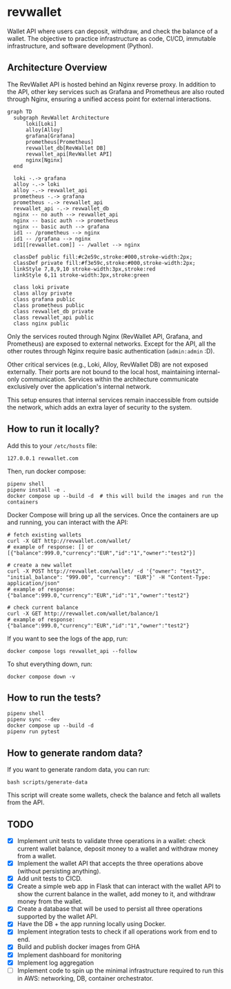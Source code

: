 # revwallet
Wallet API where users can deposit, withdraw, and check the balance of a wallet. The objective to practice infrastructure as code, CI/CD, immutable infrastructure, and software development (Python).

## Architecture Overview
The RevWallet API is hosted behind an Nginx reverse proxy. In addition to the API, other key services such as Grafana and Prometheus are also routed through Nginx, ensuring a unified access point for external interactions.

```mermaid
graph TD
  subgraph RevWallet Architecture
      loki[Loki]
      alloy[Alloy]
      grafana[Grafana]
      prometheus[Prometheus]
      revwallet_db[RevWallet DB]
      revwallet_api[RevWallet API]
      nginx[Nginx]
  end

  loki -.-> grafana
  alloy -.-> loki
  alloy -.-> revwallet_api
  prometheus -.-> grafana
  prometheus -.-> revwallet_api
  revwallet_api -.-> revwallet_db
  nginx -- no auth --> revwallet_api
  nginx -- basic auth --> prometheus
  nginx -- basic auth --> grafana
  id1 -- /prometheus --> nginx
  id1 -- /grafana --> nginx
  id1[[revwallet.com]] -- /wallet --> nginx

  classDef public fill:#c2e59c,stroke:#000,stroke-width:2px;
  classDef private fill:#f3e59c,stroke:#000,stroke-width:2px;
  linkStyle 7,8,9,10 stroke-width:3px,stroke:red
  linkStyle 6,11 stroke-width:3px,stroke:green

  class loki private
  class alloy private
  class grafana public
  class prometheus public
  class revwallet_db private
  class revwallet_api public
  class nginx public
```
  
Only the services routed through Nginx (RevWallet API, Grafana, and Prometheus) are exposed to external networks. Except for the API, all the other routes through Nginx require basic authentication (`admin:admin` :D). 

Other critical services (e.g., Loki, Alloy, RevWallet DB) are not exposed externally. Their ports are not bound to the local host, maintaining internal-only communication. Services within the architecture communicate exclusively over the application's internal network.

This setup ensures that internal services remain inaccessible from outside the network, which adds an extra layer of security to the system.

## How to run it locally?
Add this to your `/etc/hosts` file:
```
127.0.0.1 revwallet.com
```

Then, run docker compose:
```
pipenv shell
pipenv install -e .
docker compose up --build -d  # this will build the images and run the containers
```

Docker Compose will bring up all the services. Once the containers are up and running, you can interact with the API:
```
# fetch existing wallets
curl -X GET http://revwallet.com/wallet/
# example of response: [] or [{"balance":999.0,"currency":"EUR","id":"1","owner":"test2"}]

# create a new wallet
curl -X POST http://revwallet.com/wallet/ -d '{"owner": "test2", "initial_balance": "999.00", "currency": "EUR"}' -H "Content-Type: application/json"
# example of response: {"balance":999.0,"currency":"EUR","id":"1","owner":"test2"}

# check current balance
curl -X GET http://revwallet.com/wallet/balance/1
# example of response: {"balance":999.0,"currency":"EUR","id":"1","owner":"test2"}
```

If you want to see the logs of the app, run:
```
docker compose logs revwallet_api --follow
```

To shut everything down, run:
```
docker compose down -v
```

## How to run the tests?
```
pipenv shell
pipenv sync --dev
docker compose up --build -d
pipenv run pytest
```

## How to generate random data?
If you want to generate random data, you can run:
```
bash scripts/generate-data
```

This script will create some wallets, check the balance and fetch all wallets from the API.

## TODO
- [X] Implement unit tests to validate three operations in a wallet: check current wallet balance, deposit money to a wallet and withdraw money from a wallet.
- [X] Implement the wallet API that accepts the three operations above (without persisting anything).
- [X] Add unit tests to CICD.
- [X] Create a simple web app in Flask that can interact with the wallet API to show the current balance in the wallet, add money to it, and withdraw money from the wallet.
- [X] Create a database that will be used to persist all three operations supported by the wallet API.
- [X] Have the DB + the app running locally using Docker.
- [X] Implement integration tests to check if all operations work from end to end.
- [X] Build and publish docker images from GHA
- [X] Implement dashboard for monitoring
- [X] Implement log aggregation
- [ ] Implement code to spin up the minimal infrastructure required to run this in AWS: networking, DB, container orchestrator.
